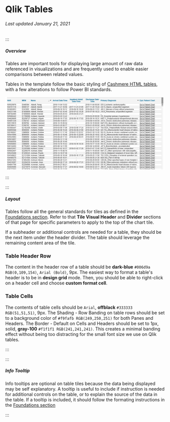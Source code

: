 # Qlik Tables

###### Last updated January 21, 2021

:::

##### Overview

Tables are important tools for displaying large amount of raw data referenced in visualizations and are frequently used to enable easier comparisons between related values.

Tables in the template follow the basic styling of [Cashmere HTML tables](/web/styles/table), with a few alterations to follow Power BI standards.

![Table Example](./assets/analytics/qlik/qlik-table.png "Table Example")

:::

:::

##### Layout

Tables follow all the general standards for tiles as defined in the [Foundations section](/analytics/qlik-foundations).
Refer to that **Tile Visual Header** and **Divider** sections of that page for specific parameters to apply to the top of the chart tile.

If a subheader or additional controls are needed for a table, they should be the next item under the header divider.
The table should leverage the remaining content area of the tile.

### Table Header Row

The content in the header row of a table should be **dark-blue** `#006d9a RGB(0,109,154)`, `Arial (Bold)`, 9px. The easiest way to format a table's header is to be in **design grid** mode. Then, you should be able to right-click on a header cell and choose **custom format cell**.

### Table Cells

The contents of table cells should be `Arial`, **offblack** `#333333 RGB(51,51,51)`, 9px.
The Shading - Row Banding on table rows should be set to a background color of `#f9fafb RGB(249,250,251)` for both Panes and Headers.
The Border - Default on Cells and Headers should be set to 1px, solid, **gray-100** `#f1f1f1 RGB(241,241,241)`.
This creates a minimal banding effect without being too distracting for the small font size we use on Qlik tables.

:::

:::

##### Info Tooltip

Info tooltips are optional on table tiles because the data being displayed may be self explanatory.
A tooltip is useful to include if instruction is needed for additional controls on the table, or to explain the source of the data in the table.
If a tooltip is included, it should follow the formating instructions in the [Foundations section](/analytics/qlik-foundations)

:::

